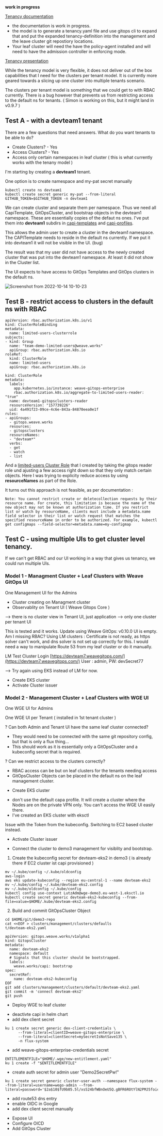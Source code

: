 **work in progress**

[Tenancy documentation](https://docs.gitops.weave.works/docs/enterprise/multi-tenancy/)
- the documentation is work in progress.
- the model is to generate a tenancy.yaml file and use gitops cli to expand that and put the expanded tenancy-definition into the management and the leave cluster git repostiory locations.
- Your leaf cluster will need the have the policy-agent installed and will need to have the admission controller in enforcing mode.

[Tenancy presentation](https://docs.google.com/presentation/d/1deuqVlg2UEhda9_z3FVW61xWBENCWP-c0VLMk7VUCh4/edit#slide=id.gf40d68bd3d_4_0)

While the tenancy model is very flexible, it does not deliver out of the box capabilities that I need for the clusters per tenant model. It is currently more geared towards a slicing up one cluster into multiple tenants scenario.

The clusters per tenant model is something that we could get to with RBAC currently. There is a bug however that prevents us from restricting access to the default ns for tenants. ( Simon is working on this, but it might land in v0.9.7  )

## Test A - with a devteam1 tenant

There are a few questions that need answers. What do you want tenants to be able to do?

* Create Clusters? - Yes
* Access Clusters? - Yes
* Access only certain namespaces in leaf cluster ( this is what currently works with the tenany model )

I'm starting by creating a **devteam1** tenant. 

One option is to create namespace and my-pat secret manually
```
kubectl create ns devteam1
kubectl create secret generic my-pat --from-literal GITHUB_TOKEN=$GITHUB_TOKEN -n devteam1
```

We can create cluster and separate them per namespace. Thus we need all CapiTemplate, GitOpsCluster, and bootstrap objects in the devteam1 namespace. These are essentially copies of the defaut ns ones. I've put them into **devteam1** subdirs in [capi-templates](https://github.com/weavegitops/demo3-repo/tree/main/weave-gitops-platform/capi-templates/devteam1) and [capi-profiles](https://github.com/weavegitops/demo3-repo/tree/main/weave-gitops-platform/capi-profiles/devteam1).

This allows the admin user to create a cluster in the devteam1 namespace. The CAPITemplate needs to reside in the default ns currently. If we put it into devteam1 it will not be visible in the UI. (bug)

The result was that my user did not have access to the newly created cluster that was put into the devteam1 namespace. At least it did not show in the Cluster list. 

The UI expects to have access to GitOps Templates and GitOps clusters in the default ns.

![Screenshot from 2022-10-14 10-10-23](https://user-images.githubusercontent.com/2788194/195808620-f1a4bd6f-a8bb-441b-84e6-1c50d57fcce6.png)

## Test B - restrict access to clusters in the default ns with RBAC

```
apiVersion: rbac.authorization.k8s.io/v1
kind: ClusterRoleBinding
metadata:
  name: limited-users-clusterrole
subjects:
- kind: Group
  name: "team-demo-limited-users@weave.works"
  apiGroup: rbac.authorization.k8s.io
roleRef:
  kind: ClusterRole
  name: limited-users
  apiGroup: rbac.authorization.k8s.io
```

```
kind: ClusterRole
metadata:
  labels:
    app.kubernetes.io/instance: weave-gitops-enterprise
    rbac.authorization.k8s.io/aggregate-to-limited-users-reader: "true"
  name: devteam1-gitopsclusters-reader
  resourceVersion: "157739226"
  uid: 4a491f23-09ce-4c6e-843a-84870eea0e1f
rules:
- apiGroups:
  - gitops.weave.works
  resources:
  - gitopsclusters
  resourceNames:
  - "devteam*"
  verbs:
  - get
  - watch
  - list
```
And a [limited-users Cluster Role](https://github.com/weavegitops/demo3-repo/blob/main/weave-gitops-platform/weave-gitops/limited-users-role.yaml) that I created by taking the gitops reader role und ajusting a few access right down so that they only match certain objects. Here I was trying to explicity reduce access by using **resourceNames** as part of the Role. 

It turns out this approach is not feasible, as per documentation : 
```
Note: You cannot restrict create or deletecollection requests by their resource name. For create, this limitation is because the name of the new object may not be known at authorization time. If you restrict list or watch by resourceName, clients must include a metadata.name field selector in their list or watch request that matches the specified resourceName in order to be authorized. For example, kubectl get configmaps --field-selector=metadata.name=my-configmap
```

## Test C - using multiple UIs to get cluster level tenancy.

If we can't get RBAC and our UI working in a way that gives us tenancy, we could run multiple UIs.

### Model 1 - Managment Cluster + Leaf Clusters with Weave GitOps UI

One Management UI for the Admins
- Cluster creating on Managment cluster
- Observablity on Tenant UI ( Weave Gitops Core )

--> there is no cluster view in Tenant UI, just application
--> only one cluster per tenant UI

This is tested and it works.
Update using Weave GitOps: v0.10.0 UI is empty. Am I missing RBAC? Using LM clusters :
Certificate is not ready, as https solver can't work, and dns solver is not set up correctly for this. I would need a way to manipulate Route 53 from my leaf cluster or do it manually.

LM Test Cluster Login [https://devteam7.weavegitops.com/](https://devteam7.weavegitops.com/)
User : admin, PW: devSecret77

--> Try again using EKS instead of LM for now.
* Create EKS cluster
* Activate Cluster issuer


### Model 2 - Management Cluster + Leaf Clusters with WGE UI

One WGE UI for Admins

One WGE UI per Tenant ( installed in 1st tenant cluster )

? Can both Admin and Tenant UI have the same leaf cluster connected?
- They would need to be connected with the same git repository config, but that is only a flux thing...
- This should work as it is essentially only a GitOpsCluster and a kubeconfig secret that is required.

? Can we restrict access to the clusters correctly?
- RBAC access can be but on leaf clusters for the tenants needing access
- GitOpsCluster Objects can be placed in the default ns on the leaf management cluster.

* Create EKS cluster
- don't use the default capa profile. It will create a cluster where the Nodes are on the private VPN only. You can't access the WGE UI easily there.
- I've created an EKS cluster with eksctl

Issue with the Token from the kubeconfig. Switching to EC2 based cluster instead.

* Activate Cluster issuer
- Connect the cluster to demo3 management for visiblity and bootstrap.

1. Create the kubeconfig secret for devteam-eks2 in demo3 ( is already there if EC2 cluster ist capi provisioned )
```
mv ~/.kube/config ~/.kube/oldconfig
aws-login
aws eks update-kubeconfig --region eu-central-1 --name devteam-eks2
mv ~/.kube/config ~/.kube/devteam-eks2.config
mv ~/.kube/oldconfig ~/.kube/config
kubectl config use-context LutzAdm@wge-demo3.eu-west-1.eksctl.io
kubectl create secret generic devteam-eks2-kubeconfig --from-file=value=$HOME/.kube/devteam-eks2.config
```

2. Build and commit GitOpsCluster Object 
```
cd $HOME/git/demo3-repo
cat <<EOF > clusters/management/clusters/defaulls
t/devteam-eks2.yaml

apiVersion: gitops.weave.works/v1alpha1
kind: GitopsCluster
metadata:
  name: devteam-eks2
  namespace: default
  # Signals that this cluster should be bootstrapped.
  labels:
    weave.works/capi: bootstrap
spec:
  secretRef:
    name: devteam-eks2-kubeconfig
EOF
git add clusters/management/clusters/default/devteam-eks2.yaml
git commit -m 'connect devteam-eks2'
git push
```

* Deploy WGE to leaf cluster

- deactivte capi in helm chart
- add dex client secret
```
ku 1 create secret generic dex-client-credentials \
      --from-literal=clientID=weave-gitops-enterprise \
      --from-literal=clientSecret=mySecretIsNotSave135 \
      -n flux-system
```
- add weave-gitops-enterprise-credentials secret
```
ENTITLEMENTFILE="$HOME/.wge/new-entitlement.yaml"
ku 1 create -f "$ENTITLEMENTFILE"
```
- create auth secret for admin user "Demo2SecretPw!"
```
ku 1 create secret generic cluster-user-auth --namespace flux-system --from-literal=username=wego-admin --from-literal=password='$2a$10$fU9b05.5l/xsS24bfWBnOeU5Q.gBFR6ROtYlN2PMJ5foicpaBxusC'
```
- add route53 dns entry
- enable OIDC in Google
- add dex client secret manually

* Expose UI
* Configure OICD
* Add GitOps Cluster

